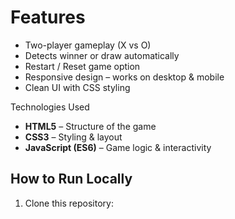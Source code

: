 


# Features  
- Two-player gameplay (X vs O)  
- Detects winner or draw automatically  
- Restart / Reset game option  
- Responsive design – works on desktop & mobile  
- Clean UI with CSS styling  



Technologies Used  
- **HTML5** – Structure of the game  
- **CSS3** – Styling & layout  
- **JavaScript (ES6)** – Game logic & interactivity  





## How to Run Locally  
1. Clone this repository:  
   ```bash:   https://shreyk-03.github.io/tic-tac-toe/

